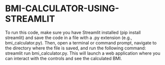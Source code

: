 # BMI-CALCULATOR-USING-STREAMLIT
To run this code, make sure you have Streamlit installed (pip install streamlit) and save the code in a file with a .py extension (e.g., bmi_calculator.py). Then, open a terminal or command prompt, navigate to the directory where the file is saved, and run the following command: streamlit run bmi_calculator.py. This will launch a web application where you can interact with the controls and see the calculated BMI.
